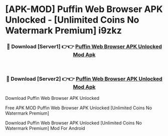 # [APK-MOD] Puffin Web Browser APK Unlocked - [Unlimited Coins No Watermark Premium] i9zkz



<div align="center">
<h3>🔴 Download [Server1] 👉👉 <a href="https://momento.my/?title=Puffin_Web_Browser_APK_Unlocked">Puffin Web Browser APK Unlocked Mod Apk</a></h3><br>

<h3>🔴 Download [Server2] 👉👉 <a href="https://momento.my/?title=Puffin_Web_Browser_APK_Unlocked">Puffin Web Browser APK Unlocked Mod Apk</a></h3>
</div>



Download Puffin Web Browser APK Unlocked 

Free APK MOD Puffin Web Browser APK Unlocked [Unlimited Coins No Watermark Premium]

Download Puffin Web Browser APK Unlocked [Unlimited Coins No Watermark Premium] Mod For Android
